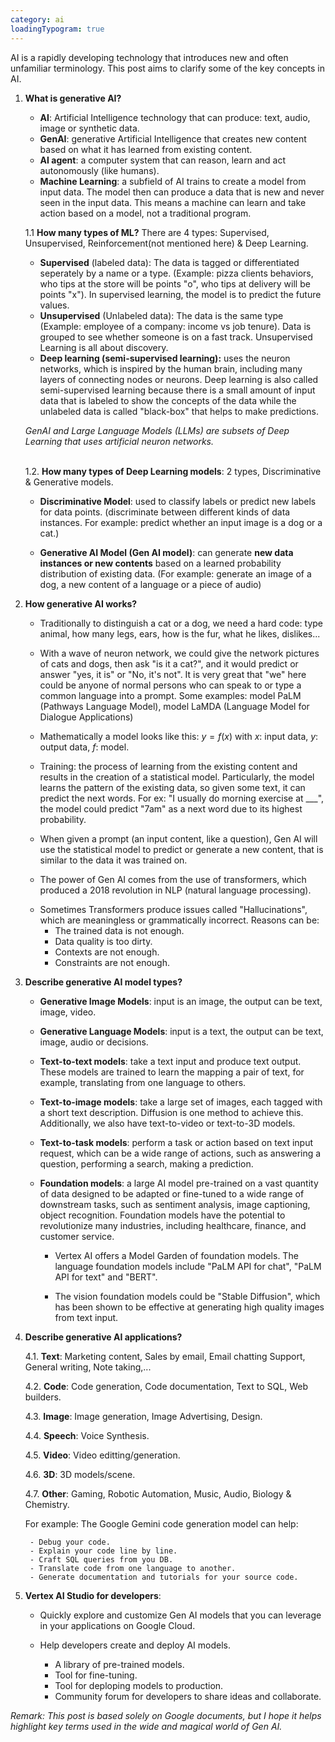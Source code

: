 ```yaml
---
category: ai
loadingTypogram: true
---
```


AI is a rapidly developing technology that introduces new and often unfamiliar terminology. This post aims to clarify some of the key concepts in AI.

1. <b>What is generative AI?</b>

    - <b>AI</b>: Artificial Intelligence technology that can produce: text, audio, image or synthetic data. 
    - <b>GenAI</b>: generative Artificial Intelligence that creates new content based on what it has learned from existing content.
    - <b>AI agent</b>: a computer system that can reason, learn and act autonomously (like humans).
    - <b>Machine Learning</b>: a subfield of AI trains to create a model from input data. The model then can produce a data that is new and never seen in the input data. This means a machine can learn and take action based on a model, not a traditional program.

    1.1 <b>How many types of ML?</b> There are 4 types: Supervised, Unsupervised, Reinforcement(not mentioned here) & Deep Learning.<br>
    - <b>Supervised</b> (labeled data): The data is tagged or differentiated seperately by a name or a type. (Example: pizza clients behaviors, who tips at the store will be points "o", who tips at delivery will be points "x"). In supervised learning, the model is to predict the future values. 

    <div class="typograms">

    <script type="text/typogram">

        +-----------------------+
        |  Tips by order type   |
        +-----------------------+

         10 
          ^
          |       xxx  xx
    Tip   |    x0x   x0x  
    Amount|    xx0 xx x0
          |    0x0  x x0 0x    
          |           x0x
          +-------------------->100 
            Total Bill

        x: Pick up   0: Delivery 

    The model is built to predict
    the future tip behavior.


    </script>

    <script type="text/typogram">

        +-----------------------+
        |  SUPERVISED LEARNING  |
        +-----------------------+
         
           +----------------+
           | Labeled data X |
           +----------------+
                  |
                  v
             +----------+
        +--->|   Model  |
        |    +----------+
     Model        |
     Update       v
        |   +-----------+         +----------+
        |   | Predicted | compare | Expected |
        |   |  Output y |<- - - ->| Ouput y  |
        |   +-----------+         +----------+
        |         |_____________________|
        |         v
        |   +-------------+
        |___| Error (loss)|
            +-------------+


    </script>

    </div>

    - <b>Unsupervised</b> (Unlabeled data): The data is the same type (Example: employee of a company: income vs job tenure). Data is grouped to see whether someone is on a fast track. Unsupervised Learning is all about discovery.

    <div class="typograms">
    <script type="text/typogram">

        +-----------------------+ 
        | Income vs job tenure  | 
        +-----------------------+ 

         60 
          ^
          |    x  /         xx
          |     x/  xx
          | xxx /
          |xx  /
    Income| xx/ xxxxx  xx
          |  /  xx xx xx
          | /  xxx   xxx
          |/          x
          +--------------------> 20 
                 Years

    The model is built to 
    categorize the raw data.


    </script>
    <script type="text/typogram">

        +-----------------------+ 
        | UNSUPERVISED LEARNING | 
        +-----------------------+ 
        
           +------------------+
           | Unlabeled data X |
           +------------------+
                   |
                   v
             +-----------+
             |   Model   |
             +-----------+
                   |
                   v
             +-----------+
             | Generated |
             |  Example  |
             +-----------+


    </script>

    </div>

    - <b>Deep learning (semi-supervised learning):</b> uses the neuron networks, which is inspired by the human brain, including many layers of connecting nodes or neurons. Deep learning is also called semi-supervised learning because there is a small amount of input data that is labeled to show the concepts of the data while the unlabeled data is called "black-box" that helps to make predictions.<br>

    <i id="genAI-definition">GenAI and Large Language Models (LLMs) are subsets of Deep Learning that uses artificial neuron networks.</i><br><br>

    1.2. <b>How many types of Deep Learning models</b>: 2 types, Discriminative & Generative models.

    - <b>Discriminative Model</b>: used to classify labels or predict new labels for data points. (discriminate between different kinds of data instances. For example: predict whether an input image is a dog or a cat.) 

    - <b>Generative AI Model (Gen AI model)</b>: can generate <b>new data instances or new contents</b> based on a learned probability distribution of existing data. (For example: generate an image of a dog, a new content of a language or a piece of audio)

2. <b>How generative AI works?</b>
    
    - Traditionally to distinguish a cat or a dog, we need a hard code: type animal, how many legs, ears, how is the fur, what he likes, dislikes...
    
    - With a wave of neuron network, we could give the network pictures of cats and dogs, then ask "is it a cat?", and it would predict or answer "yes, it is" or "No, it's not". It is very great that "we" here could be anyone of normal persons who can speak to or type a common language into a prompt. Some examples: model PaLM (Pathways Language Model), model LaMDA (Language Model for Dialogue Applications)
    
    - Mathematically a model looks like this: $y = f(x)$ with $x$: input data, $y$: output data, $f$: model.
    
    - Training: the process of learning from the existing content and results in the creation of a statistical model. Particularly, the model learns the pattern of the existing data, so given some text, it can predict the next words. For ex: "I usually do morning exercise at ___", the model could predict "7am" as a next word due to its highest probability.

    - When given a prompt (an input content, like a question), Gen AI will use the statistical model to predict or generate a new content, that is similar to the data it was trained on.
    
    - The power of Gen AI comes from the use of transformers, which produced a 2018 revolution in NLP (natural language processing).

    <script type="text/typogram">
          Prompt: How's it going? 
        o===-=====================o
            |
            |
        +---|--------------------------+
        |   |     TRANSFORMER          |
        +---v--------------------------+
        | +----------+   +----------+  |      
        | | Encoding |-->| Decoding |  |
        | | Component|   | Component|  |
        | +----------+   +----------+  |
        +------------------------------+
                   |
                   v
        +------------------------+
        | Generative pre-trained |
        | transformer model      |
        +------------------------+
            Output |
                   v
        +-----------------------+
        | Alright, thanks for   |
        | asking. How are you?  |
        +-----------------------+

    </script>

    -  Sometimes Transformers produce issues called "Hallucinations", which are meaningless or grammatically incorrect. Reasons can be:
        - The trained data is not enough.
        - Data quality is too dirty.
        - Contexts are not enough.
        - Constraints are not enough.


3. <b>Describe generative AI model types?</b>

    - <b>Generative Image Models</b>: input is an image, the output can be text, image, video.

    - <b>Generative Language Models</b>: input is a text, the output can be text, image, audio or decisions.

    - <b>Text-to-text models</b>: take a text input and produce text output. These models are trained to learn the mapping a pair of text, for example, translating from one language to others.

    - <b>Text-to-image models</b>: take a large set of images, each tagged with a short text description. Diffusion is one method to achieve this. Additionally, we also have text-to-video or text-to-3D models.

    - <b>Text-to-task models</b>: perform a task or action based on text input request, which can be a wide range of actions, such as answering a question, performing a search, making a prediction.

    - <b>Foundation models</b>: a large AI model pre-trained on a vast quantity of data designed to be adapted or fine-tuned to a wide range of downstream tasks, such as sentiment analysis, image captioning, object recognition. Foundation models have the potential to revolutionize many industries, including healthcare, finance, and customer service.
    
        - Vertex AI offers a Model Garden of foundation models. The language foundation models include "PaLM API for chat", "PaLM API for text" and "BERT".
    
        - The vision foundation models could be "Stable Diffusion", which has been shown to be effective at generating high quality images from text input.


4. <b>Describe generative AI applications?</b>
    
    4.1. <b>Text</b>: Marketing content, Sales by email, Email chatting Support, General writing, Note taking,...
    
    4.2. <b>Code</b>: Code generation, Code documentation, Text to SQL, Web builders.

    4.3. <b>Image</b>: Image generation, Image Advertising, Design.

    4.4. <b>Speech</b>: Voice Synthesis.

    4.5. <b>Video</b>: Video editting/generation.

    4.6. <b>3D</b>: 3D models/scene.

    4.7. <b>Other</b>: Gaming, Robotic Automation, Music, Audio, Biology & Chemistry.

    For example: The Google Gemini code generation model can help:
        
        - Debug your code.
        - Explain your code line by line.
        - Craft SQL queries from you DB.
        - Translate code from one language to another.
        - Generate documentation and tutorials for your source code.

5. <b>Vertex AI Studio for developers</b>: 
    
    - Quickly explore and customize Gen AI models that you can leverage in your applications on Google Cloud.
    
    - Help developers create and deploy AI models.
        - A library of pre-trained models.
        - Tool for fine-tuning. 
        - Tool for deploping models to production.
        - Community forum for developers to share ideas and collaborate.     

    
<i>Remark: This post is based solely on Google documents, but I hope it helps highlight key terms used in the wide and magical world of Gen AI.</i>